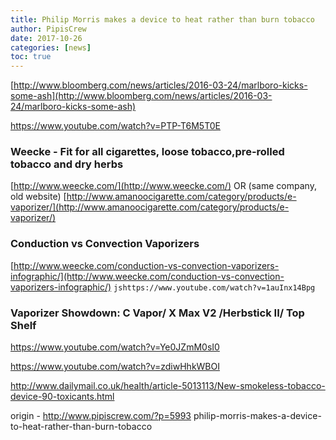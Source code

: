 ```yaml
---
title: Philip Morris makes a device to heat rather than burn tobacco
author: PipisCrew
date: 2017-10-26
categories: [news]
toc: true
---
```


[http://www.bloomberg.com/news/articles/2016-03-24/marlboro-kicks-some-ash](http://www.bloomberg.com/news/articles/2016-03-24/marlboro-kicks-some-ash)

https://www.youtube.com/watch?v=PTP-T6M5T0E

### Weecke - Fit for all cigarettes, loose tobacco,pre-rolled tobacco and dry herbs

[http://www.weecke.com/](http://www.weecke.com/)
OR (same company, old website)
[http://www.amanoocigarette.com/category/products/e-vaporizer/](http://www.amanoocigarette.com/category/products/e-vaporizer/)

### Conduction vs Convection Vaporizers

[http://www.weecke.com/conduction-vs-convection-vaporizers-infographic/](http://www.weecke.com/conduction-vs-convection-vaporizers-infographic/)
```jshttps://www.youtube.com/watch?v=1auInx14Bpg```

### Vaporizer Showdown: C Vapor/ X Max V2 /Herbstick II/ Top Shelf 

https://www.youtube.com/watch?v=Ye0JZmM0sI0

https://www.youtube.com/watch?v=zdiwHhkWBOI

http://www.dailymail.co.uk/health/article-5013113/New-smokeless-tobacco-device-90-toxicants.html

origin - http://www.pipiscrew.com/?p=5993 philip-morris-makes-a-device-to-heat-rather-than-burn-tobacco